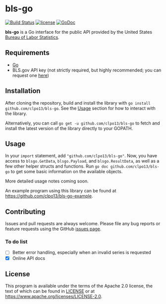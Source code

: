 # bls-go

[![Build Status](https://travis-ci.org/clpo13/bls-go.svg?branch=master)](https://travis-ci.org/clpo13/bls-go)
[![license](https://img.shields.io/badge/license-Apache%20v2-orange.svg)](https://raw.githubusercontent.com/clpo13/bls-go/master/LICENSE)
[![GoDoc](https://godoc.org/github.com/clpo13/bls-go?status.svg)](https://godoc.org/github.com/clpo13/bls-go)

**bls-go** is a Go interface for the public API provided by the United States
[Bureau of Labor Statistics](https://www.bls.gov/).

## Requirements

- [Go](https://golang.org)
- BLS.gov API key (not strictly required, but highly recommended; you can
    request one [here](https://data.bls.gov/registrationEngine/))

## Installation

After cloning the repository, build and install the library with
`go install github.com/clpo13/bls-go`. See the [Usage](#Usage) section for how
to interact with the library.

Alternatively, you can call `go get -u github.com/clpo13/bls-go` to fetch and
install the latest version of the library directly to your GOPATH.

## Usage

In your `import` statement, add `"github.com/clpo13/bls-go"`. Now, you have
access to `blsgo.GetData`, `blsgo.Payload`, and `blsgo.ResultData`, as well as
a few other helper structs and functions. Run `go doc github.com/clpo13/bls-go`
to get some basic information on the available objects.

More detailed usage notes coming soon.

An example program using this library can be found at
<https://github.com/clpo13/bls-go-example>.

## Contributing

Issues and pull requests are always welcome. Please file any bug reports or
feature requests using the GitHub [issues page](https://github.com/clpo13/bls-go/issues).

### To do list

- [ ] Better error handling, especially when an invalid series is requested
- [X] Online API docs

## License

This program is available under the terms of the Apache 2.0 license, the text
of which can be found in [LICENSE](LICENSE) or at
<https://www.apache.org/licenses/LICENSE-2.0>.

